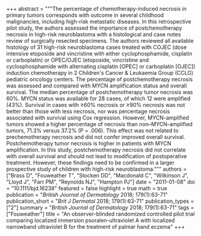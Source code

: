 +++
abstract = """The percentage of chemotherapy-induced necrosis in primary tumors corresponds with outcome in several childhood malignancies, including high-risk metastatic diseases. In this retrospective pilot study, the authors assessed the importance of postchemotherapy necrosis in high-risk neuroblastoma with a histological and case notes review of surgically resected specimens. The authors reviewed all available histology of 31 high-risk neuroblastoma cases treated with COJEC (dose intensive etoposide and vincristine with either cyclophosphamide, cisplatin or carboplatin) or OPEC/OJEC (etoposide, vincristine and cyclosphosphamide with alternating cisplatin [OPEC] or carboplatin [OJEC]) induction chemotherapy in 2 Children's Cancer & Leukaemia Group (CCLG) pediatric oncology centers. The percentage of postchemotherapy necrosis was assessed and compared with MYCN amplification status and overall survival. The median percentage of postchemotherapy tumor necrosis was 60%. MYCN status was available for 28 cases, of which 12 were amplified (43%). Survival in cases with ≥60% necrosis or ≥90% necrosis was not better than those with less necrosis, nor was percentage necrosis associated with survival using Cox regression. However, MYCN-amplified tumors showed a higher percentage of necrosis than non–MYCN-amplified tumors, 71.3% versus 37.2% (P = .006). This effect was not related to prechemotherapy necrosis and did not confer improved overall survival. Postchemotherapy tumor necrosis is higher in patients with MYCN amplification. In this study, postchemotherapy necrosis did not correlate with overall survival and should not lead to modification of postoperative treatment. However, these findings need to be confirmed in a larger prospective study of children with high-risk neuroblastoma."""
authors = ["Brass D", "Fouweather T", "Stocken DD", "Macdonald C", "Wilkinson J", "Lloyd J", "Farr PM", "Reynolds NJ", "Hampton PJ"]
date = "2011-01-08"
doi = "10.1111/bjd.16238"
featured = false
highlight = true
math = true
publication = "*British Journal of Dermatology* 2018; 179(1):63-71"
publication_short = "*Brit J Dermatol* 2018; 179(1):63-71"
publication_types = ["2"]
summary = "*British Journal of Dermatology* 2018; 179(1):63-71"
tags = ["Fouweather"]
title = "An observer-blinded randomized controlled pilot trial comparing localized immersion psoralen-ultraviolet A with localized narrowband ultraviolet B for the treatment of palmar hand eczema"
+++

